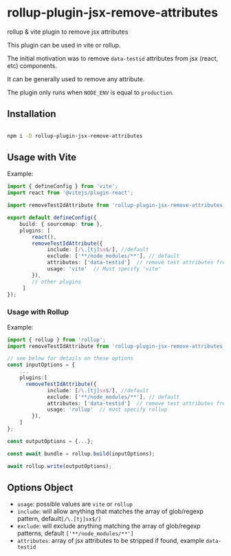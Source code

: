# rollup-plugin-jsx-remove-attributes
rollup &amp; vite plugin to remove jsx attributes

This plugin can be used in vite or rollup.

The initial motivation  was to remove `data-testid` attributes from jsx (react, etc) components.

It can be generally used to remove any attribute.

The plugin only runs when `NODE_ENV` is equal to `production`.

## Installation

```bash

npm i -D rollup-plugin-jsx-remove-attributes
```

## Usage with Vite


Example:

```typescript
import { defineConfig } from 'vite';
import react from '@vitejs/plugin-react';

import removeTestIdAttribute from 'rollup-plugin-jsx-remove-attributes';

export default defineConfig({
    build: { sourcemap: true },
    plugins: [
        react(),
        removeTestIdAttribute({ 
             include: [/\.[tj]sx$/], //default
             exclude: ['**/node_modules/**'], // default
             attributes: ['data-testid']  // remove test attributes from jsx
             usage: 'vite'  // Must specify 'vite'
        }),
        // other plugins
     ]
});
```


### Usage with Rollup

Example:

```typescript
import { rollup } from 'rollup';
import removeTestIdAttribute from 'rollup-plugin-jsx-remove-attributes';

// see below for details on these options
const inputOptions = {
    ...
    plugins:[
      removeTestIdAttribute({ 
             include: [/\.[tj]sx$/], //default
             exclude: ['**/node_modules/**'], // default
             attributes: ['data-testid']  // remove test attributes from jsx
             usage: 'rollup'  // must specify rollup
        }),
    ]
};

const outputOptions = {...};

const await bundle = rollup.build(inputOptions);

await rollup.write(outputOptions);
```

## Options Object
 
  - `usage`: possible values are `vite` or `rollup`
  - `include`: will allow anything that matches the array of glob/regexp pattern, default`[/\.[tj]sx$/]`
  - `exclude`: will exclude anything matching the array of glob/regexp patterns, default `['**/node_modules/**']`
  - `attributes`: array of jsx attributes to be stripped if found, example `data-testid`





